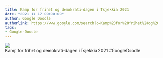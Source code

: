```yaml
---
title: Kamp for frihet og demokrati-dagen i Tsjekkia 2021
date: "2021-11-17 00:00:00"
author: Google Doodle
authorlink: https://www.google.com/search?q=Kamp%20for%20frihet%20og%20demokrati-dagen%20i%20Tsjekkia%202021
tags:
- Google-Doodle
---
```

<img src="https://www.google.com/logos/doodles/2021/czech-republic-freedom-and-democracy-day-2021-6753651837109136-law.gif" referrerpolicy="no-referrer"><br>Kamp for frihet og demokrati-dagen i Tsjekkia 2021 #GoogleDoodle